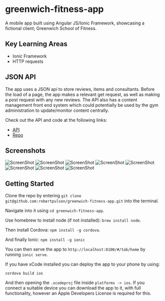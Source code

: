 # greenwich-fitness-app

A mobile app built using Angular JS/Ionic Framework, showcasing a fictional client; Greenwich School of Fitness.

## Key Learning Areas
* Ionic Framework
* HTTP requests

## JSON API
The app uses a JSON api to store reviews, items and consultants. Before the load of a page, the app makes a relevant get request, as well as making a post request with any new reviews. The API also has a content management front end system which could potentially be used by the gym administration to update/monitor content centrally.

Check out the API and code at the following links:

* [API](https://greenwich-fitness-api.herokuapp.com/)
* [Repo](https://github.com/robertpulson/mobile_cw_api)

## Screenshots
![ScreenShot](https://github.com/robertpulson/greenwich-fitness-app/blob/master/screenshots/thumb_IMG_4203_1024.jpg)
![ScreenShot](https://github.com/robertpulson/greenwich-fitness-app/blob/master/screenshots/thumb_IMG_4204_1024.jpg)
![ScreenShot](https://github.com/robertpulson/greenwich-fitness-app/blob/master/screenshots/thumb_IMG_4205_1024.jpg)
![ScreenShot](https://github.com/robertpulson/greenwich-fitness-app/blob/master/screenshots/thumb_IMG_4206_1024.jpg)
![ScreenShot](https://github.com/robertpulson/greenwich-fitness-app/blob/master/screenshots/thumb_IMG_4207_1024.jpg)
![ScreenShot](https://github.com/robertpulson/greenwich-fitness-app/blob/master/screenshots/thumb_IMG_4208_1024.jpg)
![ScreenShot](https://github.com/robertpulson/greenwich-fitness-app/blob/master/screenshots/thumb_IMG_4210_1024.jpg)
![ScreenShot](https://github.com/robertpulson/greenwich-fitness-app/blob/master/screenshots/thumb_IMG_4211_1024.jpg)

## Getting Started

Clone the repo by entering `git clone git@github.com:robertpulson/greenwich-fitness-app.git` into the terminal.

Navigate into it using `cd greenwich-fitness-app`.

Use homebrew to install node (if not installed): `brew install node`.

Then install Cordova: `npm install -g cordova`.

And finally Ionic: `npm install -g ionic`

You can then serve the app to `http://localhost:8100/#/tab/home` by running `ionic serve`.

If you have xCode installed you can deploy the app to your phone by using:

`cordova build ios`

And then opening the `.xcodeproj` file inside `platforms -> ios`. If you connect a suitable device you can download the app to it, with full functionality, however an Apple Developers License is required for this.
